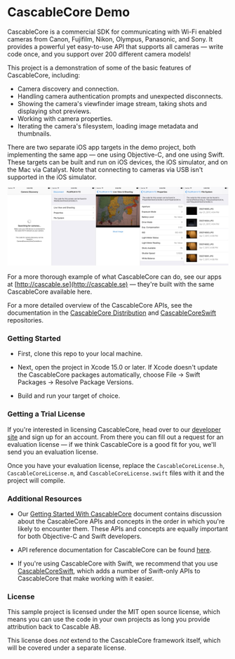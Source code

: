 # CascableCore Demo

CascableCore is a commercial SDK for communicating with Wi-Fi enabled cameras from Canon, Fujifilm, Nikon, Olympus, Panasonic, and Sony. It provides a powerful yet easy-to-use API that supports all cameras — write code once, and you support over 200 different camera models!

This project is a demonstration of some of the basic features of CascableCore, including:

- Camera discovery and connection.
- Handling camera authentication prompts and unexpected disconnects.
- Showing the camera's viewfinder image stream, taking shots and displaying shot previews.
- Working with camera properties.
- Iterating the camera's filesystem, loading image metadata and thumbnails.

There are two separate iOS app targets in the demo project, both implementing the same app — one using Objective-C, and one using Swift. These targets can be built and run on iOS devices, the iOS simulator, and on the Mac via Catalyst. Note that connecting to cameras via USB isn't supported in the iOS simulator.

![CascableCore Demo App Screenshots](Documentation%20Images/Screenshots.jpg?raw=true)

For a more thorough example of what CascableCore can do, see our apps at [http://cascable.se](http://cascable.se) — they're built with the same CascableCore available here.

For a more detailed overview of the CascableCore APIs, see the documentation in the [CascableCore Distribution](https://github.com/cascable/cascablecore-distribution) and [CascableCoreSwift](https://github.com/cascable/cascablecore-swift) repositories.

### Getting Started

- First, clone this repo to your local machine.

- Next, open the project in Xcode 15.0 or later. If Xcode doesn't update the CascableCore packages automatically, choose File -> Swift Packages -> Resolve Package Versions.

- Build and run your target of choice.

### Getting a Trial License

If you're interested in licensing CascableCore, head over to our [developer site](http://developer.cascable.se) and sign up for an account. From there you can fill out a request for an evaluation license — if we think CascableCore is a good fit for you, we'll send you an evaluation license.

Once you have your evaluation license, replace the `CascableCoreLicense.h`, `CascableCoreLicense.m`, and `CascableCoreLicense.swift` files with it and the project will compile.


### Additional Resources

- Our [Getting Started With CascableCore](https://github.com/Cascable/cascablecore-demo/blob/master/Getting%20Started%20With%20CascableCore.md) document contains discussion about the CascableCore APIs and concepts in the order in which you're likely to encounter them. These APIs and concepts are equally important for both Objective-C and Swift developers.

- API reference documentation for CascableCore can be found [here](https://cascable.github.io).

- If you're using CascableCore with Swift, we recommend that you use [CascableCoreSwift](https://github.com/Cascable/cascablecore-swift), which adds a number of Swift-only APIs to CascableCore that make working with it easier.


### License 

This sample project is licensed under the MIT open source license, which means you can use the code in your own projects as long you provide attribution back to Cascable AB. 

This license does _not_ extend to the CascableCore framework itself, which will be covered under a separate license.

